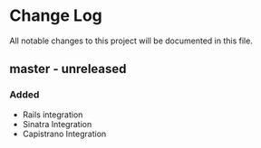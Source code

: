 # Change Log
All notable changes to this project will be documented in this file.

## master - unreleased
<!-- ## 0.1.0 - 2014-10-02 -->

### Added
- Rails integration
- Sinatra Integration
- Capistrano Integration
